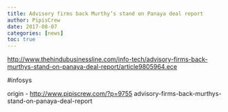 ```yaml
---
title: Advisory firms back Murthy’s stand on Panaya deal report
author: PipisCrew
date: 2017-08-07
categories: [news]
toc: true
---
```


http://www.thehindubusinessline.com/info-tech/advisory-firms-back-murthys-stand-on-panaya-deal-report/article9805964.ece

#infosys

origin - http://www.pipiscrew.com/?p=9755 advisory-firms-back-murthys-stand-on-panaya-deal-report